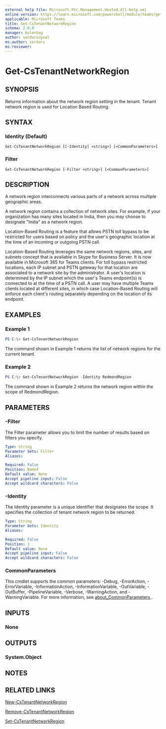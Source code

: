```yaml
---
external help file: Microsoft.Rtc.Management.Hosted.dll-help.xml
online version: https://learn.microsoft.com/powershell/module/teams/get-cstenantnetworkregion
applicable: Microsoft Teams
title: Get-CsTenantNetworkRegion
schema: 2.0.0
manager: bulenteg
author: serdarsoysal
ms.author: serdars
ms.reviewer:
---
```


# Get-CsTenantNetworkRegion

## SYNOPSIS
Returns information about the network region setting in the tenant. Tenant network region is used for Location Based Routing.

## SYNTAX

### Identity (Default)
```
Get-CsTenantNetworkRegion [[-Identity] <string>] [<CommonParameters>]
```

### Filter
```
Get-CsTenantNetworkRegion [-Filter <string>] [<CommonParameters>]
```

## DESCRIPTION
A network region interconnects various parts of a network across multiple geographic areas.

A network region contains a collection of network sites. For example, if your organization has many sites located in India, then you may choose to designate "India" as a network region.

Location-Based Routing is a feature that allows PSTN toll bypass to be restricted for users based on policy and the user's geographic location at the time of an incoming or outgoing PSTN call.

Location-Based Routing leverages the same network regions, sites, and subnets concept that is available in Skype for Business Server. It is now available in Microsoft 365 for Teams clients. For toll bypass restricted locations, each IP subnet and PSTN gateway for that location are associated to a network site by the administrator. A user's location is determined by the IP subnet which the user's Teams endpoint(s) is connected to at the time of a PSTN call. A user may have multiple Teams clients located at different sites, in which case Location-Based Routing will enforce each client's routing separately depending on the location of its endpoint.

## EXAMPLES

### Example 1
```powershell
PS C:\> Get-CsTenantNetworkRegion
```

The command shown in Example 1 returns the list of network regions for the current tenant.

### Example 2
```powershell
PS C:\> Get-CsTenantNetworkRegion -Identity RedmondRegion
```

The command shown in Example 2 returns the network region within the scope of RedmondRegion.

## PARAMETERS

### -Filter
The Filter parameter allows you to limit the number of results based on filters you specify.

```yaml
Type: String
Parameter Sets: Filter
Aliases:

Required: False
Position: Named
Default value: None
Accept pipeline input: False
Accept wildcard characters: False
```

### -Identity
The Identity parameter is a unique identifier that designates the scope. It specifies the collection of tenant network region to be returned.

```yaml
Type: String
Parameter Sets: Identity
Aliases:

Required: False
Position: 1
Default value: None
Accept pipeline input: False
Accept wildcard characters: False
```

### CommonParameters
This cmdlet supports the common parameters: -Debug, -ErrorAction, -ErrorVariable, -InformationAction, -InformationVariable, -OutVariable, -OutBuffer, -PipelineVariable, -Verbose, -WarningAction, and -WarningVariable. For more information, see [about_CommonParameters ](https://go.microsoft.com/fwlink/?LinkID=113216).

## INPUTS

### None

## OUTPUTS

### System.Object

## NOTES

## RELATED LINKS
[New-CsTenantNetworkRegion](https://learn.microsoft.com/powershell/module/teams/new-cstenantnetworkregion)

[Remove-CsTenantNetworkRegion](https://learn.microsoft.com/powershell/module/teams/remove-cstenantnetworkregion)

[Set-CsTenantNetworkRegion](https://learn.microsoft.com/powershell/module/teams/set-cstenantnetworkregion)
